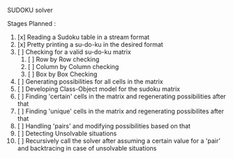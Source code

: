 SUDOKU solver


Stages Planned :
1. [x] Reading a Sudoku table in a stream format
2. [x] Pretty printing a su-do-ku in the desired format
3. [ ] Checking for a valid su-do-ku matrix
	1. [ ] Row by Row checking
	2. [ ] Column by Column checking
	3. [ ] Box by Box Checking
4. [ ] Generating possibilities for all cells in the matrix
5. [ ] Developing Class-Object model for the sudoku matrix 
6. [ ] Finding 'certain' cells in the matrix and regenerating possibilities after that
7. [ ] Finding 'unique' cells in the matrix and regenerating possibilites after that
8. [ ] Handling 'pairs' and modifying possibilities based on that
9. [ ] Detecting Unsolvable situations
10. [ ] Recursively call the solver after assuming a certain value for a 'pair' and backtracing in case of unsolvable situations

